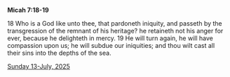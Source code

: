 **Micah 7:18-19**

18 Who is a God like unto thee, that pardoneth iniquity, and passeth by the transgression of the remnant of his heritage? he retaineth not his anger for ever, because he delighteth in mercy. 19 He will turn again, he will have compassion upon us; he will subdue our iniquities; and thou wilt cast all their sins into the depths of the sea.

[Sunday 13-July, 2025](https://getbible.net/kjv/Micah/7/18-19)
